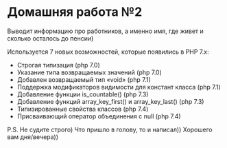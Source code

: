 # Домашняя работа №2

Выводит информацию про работников, а именно имя, где живет и сколько осталось до пенсии)

Используется 7 новых возможностей, которые появились в PHP 7.x:
* Строгая типизация (php 7.0)
* Указание типа возвращаемых значений (php 7.0)
* Добавлен возвращаемый тип «void» (php 7.1)
* Поддержка модификаторов видимости для констант класса (php 7.1)
* Добавление функции is_countable() (php 7.3)
* Добавление функций array_key_first() и array_key_last() (php 7.3)
* Типизированные свойства классов (php 7.4)
* Присваивающий оператор объединения с null (php 7.4)

P.S. Не судите строго) Что пришло в голову, то и написал)) Хорошего вам дня/вечера))